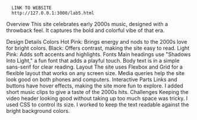       LINK TO WEBSITE
      http://127.0.0.1:3000/lab5.html

Overview
This site celebrates early 2000s music, designed with a throwback feel. It captures the bold and colorful vibe of that era.

Design Details
Colors
Hot Pink: Brings energy and nods to the 2000s love for bright colors.
Black: Offers contrast, making the site easy to read.
Light Pink: Adds soft accents and highlights.
Fonts
Main headings use "Shadows Into Light," a fun font that adds a playful touch.
Body text is in a simple sans-serif for clear reading.
Layout
The site uses Flexbox and Grid for a flexible layout that works on any screen size.
Media queries help the site look good on both phones and computers.
Interactive Parts
Links and buttons have hover effects, making the site more fun to explore.
I added short music clips to give a taste of the 2000s hits.
Challenges
Keeping the video header looking good without taking up too much space was tricky. I used CSS to control its size.
I worked to keep the text readable against the bright background colors.
